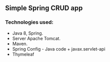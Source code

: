 ## Simple Spring CRUD app

### Technologies used:
* Java 8, Spring.
* Server Apache Tomcat.
* Maven.
* Spring Config - Java code + javax.servlet-api
* Thymeleaf
